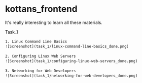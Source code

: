 # kottans_frontend

It's really interesting to learn all these materials.

Task_1
	
	1. Linux Command Line Basics
	![Screenshot](task_1/linux-command-line-basics_done.png)
	
	2. Configuring Linux Web Servers
	![Screenshot](task_1/configuring-linux-web-servers_done.png)
	
	3. Networking for Web Developers
	![Screenshot](task_1/networking-for-web-developers_done.png)
